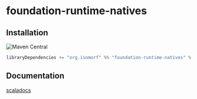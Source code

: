 
[//]: # (NOTE: do not edit `README.md` in root, only edit from `src/site-preprocess/README.md`)

# foundation-runtime-natives

## Installation

![Maven Central](https://img.shields.io/maven-central/v/org.isomorf/foundation-runtime-natives_2.12.svg?style=for-the-badge)

```scala
libraryDependencies += "org.isomorf" %% "foundation-runtime-natives" % "@VERSION@"
```

## Documentation

[scaladocs](http://isomorf-org.github.io/scala-foundation-runtime-natives/scaladocs/api/@VERSION@/org/isomorf/foundation/runtime/natives/index.html)
